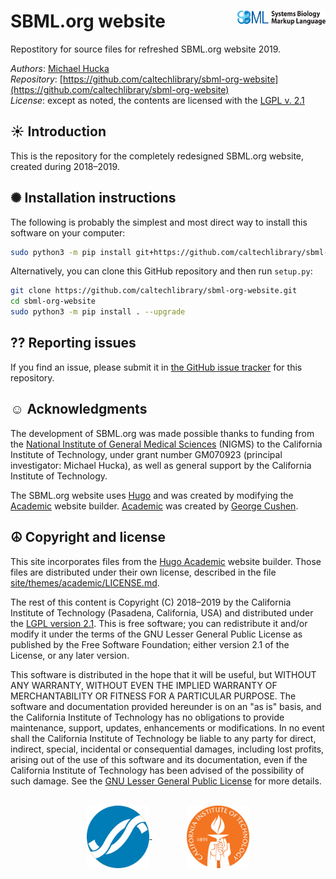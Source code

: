 SBML.org website<img width="28%" align="right" src=".graphics/sbml-logo.svg">
================

Repostitory for source files for refreshed SBML.org website 2019.

*Authors*:      [Michael Hucka](http://github.com/mhucka)<br>
*Repository*:   [https://github.com/caltechlibrary/sbml-org-website](https://github.com/caltechlibrary/sbml-org-website)<br>
*License*:      except as noted, the contents are licensed with the [LGPL v.&nbsp;2.1](LICENSE.txt)

☀ Introduction
-----------------------------

This is the repository for the completely redesigned SBML.org website, created during 2018&ndash;2019.


✺ Installation instructions
---------------------------

The following is probably the simplest and most direct way to install this software on your computer:
```sh
sudo python3 -m pip install git+https://github.com/caltechlibrary/sbml-org-website.git --upgrade
```

Alternatively, you can clone this GitHub repository and then run `setup.py`:
```sh
git clone https://github.com/caltechlibrary/sbml-org-website.git
cd sbml-org-website
sudo python3 -m pip install . --upgrade
```

⁇ Reporting issues
-----------------

If you find an issue, please submit it in [the GitHub issue tracker](https://github.com/caltechlibrary/sbml-org-website/issues) for this repository.


☺︎ Acknowledgments
-----------------------

The development of SBML.org was made possible thanks to funding from the [National Institute of General Medical Sciences](https://nigms.nih.gov) (NIGMS) to the California Institute of Technology, under grant number GM070923 (principal investigator: Michael Hucka), as well as general support by the California Institute of Technology.

The SBML.org website uses [Hugo](https://gohugo.io) and was created by modifying the [Academic](https://github.com/gcushen/hugo-academic) website builder.  [Academic](https://github.com/gcushen/hugo-academic) was created by [George Cushen](https://georgecushen.com).

☮︎ Copyright and license
---------------------

This site incorporates files from the [Hugo Academic](https://github.com/gcushen/hugo-academic) website builder. Those files are distributed under their own license, described in the file [site/themes/academic/LICENSE.md](site/themes/academic/LICENSE.md).

The rest of this content is Copyright (C) 2018&ndash;2019 by the California Institute of Technology (Pasadena, California, USA) and distributed under the [LGPL version&nbsp;2.1](LICENSE.txt).  This is free software; you can redistribute it and/or modify it under the terms of the GNU Lesser General Public License as published by the Free Software Foundation; either version 2.1 of the License, or any later version.

This software is distributed in the hope that it will be useful, but WITHOUT ANY WARRANTY, WITHOUT EVEN THE IMPLIED WARRANTY OF MERCHANTABILITY OR FITNESS FOR A PARTICULAR PURPOSE.  The software and documentation provided hereunder is on an "as is" basis, and the California Institute of Technology has no obligations to provide maintenance, support, updates, enhancements or modifications.  In no event shall the California Institute of Technology be liable to any party for direct, indirect, special, incidental or consequential damages, including lost profits, arising out of the use of this software and its documentation, even if the California Institute of Technology has been advised of the possibility of such damage.  See the [GNU Lesser General Public License](LICENSE.txt) for more details.

<br>
<div align="center">
  <a href="https://www.nigms.nih.gov">
    <img valign="middle"  height="100" src=".graphics/US-NIH-NIGMS-Logo.svg">
  </a>
  &nbsp;&nbsp;&nbsp;&nbsp;&nbsp;&nbsp;
  &nbsp;&nbsp;&nbsp;&nbsp;&nbsp;&nbsp;
  <a href="https://www.caltech.edu">
    <img valign="middle"  width="100" height="100" src=".graphics/caltech-round.svg">
  </a>
</div>

